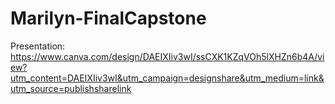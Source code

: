 # Marilyn-FinalCapstone

Presentation: https://www.canva.com/design/DAEIXIiv3wI/ssCXK1KZqVOh5lXHZn6b4A/view?utm_content=DAEIXIiv3wI&utm_campaign=designshare&utm_medium=link&utm_source=publishsharelink
